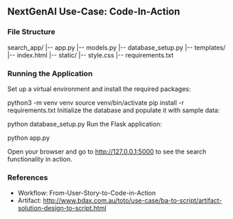 ## NextGenAI Use-Case: Code-In-Action
### File Structure
search_app/
|-- app.py
|-- models.py
|-- database_setup.py
|-- templates/
    |-- index.html
|-- static/
    |-- style.css
|-- requirements.txt


### Running the Application
Set up a virtual environment and install the required packages:

python3 -m venv venv
source venv/bin/activate
pip install -r requirements.txt
Initialize the database and populate it with sample data:

python database_setup.py
Run the Flask application:

python app.py

Open your browser and go to http://127.0.0.1:5000 to see the search functionality in action.

### References
- Workflow: From-User-Story-to-Code-in-Action
- Artifact: http://www.bdax.com.au/toto/use-case/ba-to-script/artifact-solution-design-to-script.html
